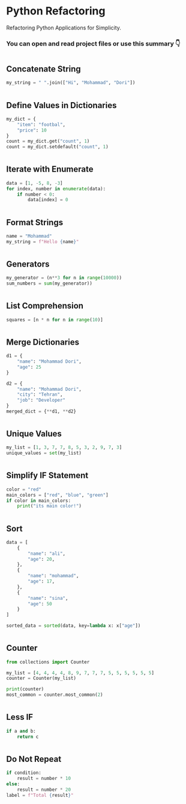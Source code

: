 # Python Refactoring

Refactoring Python Applications for Simplicity.

### You can open and read project files or use this summary 👇

#

## Concatenate String

```python
my_string = " ".join(["Hi", "Mohammad", "Dori"])
```

#

## Define Values in Dictionaries

```python
my_dict = {
    "item": "footbal",
    "price": 10
}
count = my_dict.get("count", 1)
count = my_dict.setdefault("count", 1)
```

#

## Iterate with Enumerate

```python
data = [1, -5, 8, -3]
for index, number in enumerate(data):
    if number < 0:
        data[index] = 0
```

#

## Format Strings

```python
name = "Mohammad"
my_string = f"Hello {name}"
```

#

## Generators

```python
my_generator = (n**3 for n in range(10000))
sum_numbers = sum(my_generator))
```

#

## List Comprehension

```python
squares = [n * n for n in range(10)]

```

#

## Merge Dictionaries

```python
d1 = {
    "name": "Mohammad Dori",
    "age": 25
}

d2 = {
    "name": "Mohammad Dori",
    "city": "Tehran",
    "job": "Developer"
}
merged_dict = {**d1, **d2}
```

#

## Unique Values

```python
my_list = [1, 3, 7, 7, 8, 5, 3, 2, 9, 7, 3]
unique_values = set(my_list)
```

#

## Simplify IF Statement

```python
color = "red"
main_colors = ["red", "blue", "green"]
if color in main_colors:
    print("its main color!")
```

#

## Sort

```python
data = [
    {
        "name": "ali",
        "age": 20,
    },
    {
        "name": "mohammad",
        "age": 17,
    },
    {
        "name": "sina",
        "age": 50
    }
]

sorted_data = sorted(data, key=lambda x: x["age"])
```

#

## Counter

```python
from collections import Counter

my_list = [4, 4, 4, 4, 8, 9, 7, 7, 7, 5, 5, 5, 5, 5, 5]
counter = Counter(my_list)

print(counter)
most_common = counter.most_common(2)

```

#

## Less IF

```python
if a and b:
    return c
```

#

## Do Not Repeat

```python
if condition:
    result = number * 10
else:
    result = number * 20
label = f"Total {result}"
```
